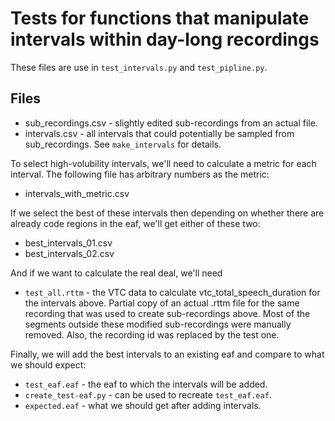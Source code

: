 # Tests for functions that manipulate intervals within day-long recordings

These files are use in `test_intervals.py` and `test_pipline.py`.

## Files

- sub_recordings.csv - slightly edited sub-recordings from an actual file.
- intervals.csv - all intervals that could potentially be sampled from sub_recordings.
  See `make_intervals` for details.

To select high-volubility intervals, we'll need to calculate a metric for each interval.
The following file has arbitrary numbers as the metric:

- intervals_with_metric.csv

If we select the best of these intervals then depending on whether there are already code regions in the eaf, we'll get either of these two:

- best_intervals_01.csv
- best_intervals_02.csv

And if we want to calculate the real deal, we'll need
- `test_all.rttm` - the VTC data to calculate vtc_total_speech_duration for the intervals above.
  Partial copy of an actual .rttm file for the same recording that was used to create sub-recordings above.
  Most of the segments outside these modified sub-recordings were manually removed.
  Also, the recording id was replaced by the test one.

Finally, we will add the best intervals to an existing eaf and compare to what we should expect:
- `test_eaf.eaf` - the eaf to which the intervals will be added.
- `create_test-eaf.py` - can be used to recreate `test_eaf.eaf`.
- `expected.eaf` - what we should get after adding intervals.
